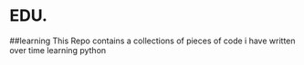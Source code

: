 # EDU.
 ##learning 
This Repo contains a collections of pieces of code i have written over time learning python
